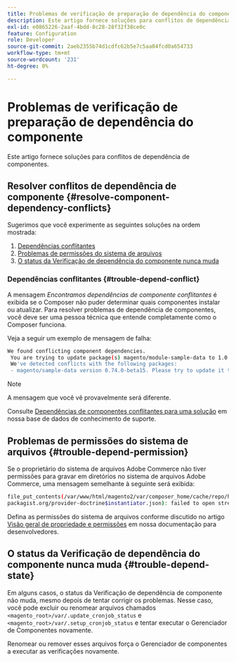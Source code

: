 ```yaml
---
title: Problemas de verificação de preparação de dependência do componente
description: Este artigo fornece soluções para conflitos de dependência de componentes.
exl-id: e0865226-2aaf-4bdd-8c28-28f32f38ce0c
feature: Configuration
role: Developer
source-git-commit: 2aeb2355b74d1cdfc62b5e7c5aa04fcd0a654733
workflow-type: tm+mt
source-wordcount: '231'
ht-degree: 0%

---
```


# Problemas de verificação de preparação de dependência do componente

Este artigo fornece soluções para conflitos de dependência de componentes.

## Resolver conflitos de dependência de componente {#resolve-component-dependency-conflicts}

Sugerimos que você experimente as seguintes soluções na ordem mostrada:

1. [Dependências conflitantes](#trouble-depend-conflict)
1. [Problemas de permissões do sistema de arquivos](#trouble-depend-permission)
1. [O status da Verificação de dependência do componente nunca muda](#trouble-depend-state)

### Dependências conflitantes {#trouble-depend-conflict}

A mensagem *Encontramos dependências de componente conflitantes* é exibida se o Composer não puder determinar quais componentes instalar ou atualizar. Para resolver problemas de dependência de componentes, você deve ser uma pessoa técnica que entende completamente como o Composer funciona.

Veja a seguir um exemplo de mensagem de falha:

```bash
We found conflicting component dependencies.
 You are trying to update package(s) magento/module-sample-data to 1.0.0-beta
 We've detected conflicts with the following packages:
 - magento/sample-data version 0.74.0-beta15. Please try to update it to one of the following package versions: 0.74.0-beta16, 0.74.0-beta14, 0.74.0-beta13, 0.74.0-beta12, 0.74.0-beta11, 0.74.0-beta10, 0.74.0-beta9, 0.74.0-beta8, 0.74.0-beta7
```

>[!NOTE]
>
>A mensagem que você vê provavelmente será diferente.

Consulte [Dependências de componentes conflitantes para uma solução](/help/troubleshooting/miscellaneous/conflicting-component-dependencies.md) em nossa base de dados de conhecimento de suporte.

## Problemas de permissões do sistema de arquivos {#trouble-depend-permission}

Se o proprietário do sistema de arquivos Adobe Commerce não tiver permissões para gravar em diretórios no sistema de arquivos Adobe Commerce, uma mensagem semelhante à seguinte será exibida:

```bash
file_put_contents(/var/www/html/magento2/var/composer_home/cache/repo/https---
packagist.org/provider-doctrine$instantiator.json): failed to open stream: Permission denied
```

Defina as permissões do sistema de arquivos conforme discutido no artigo [Visão geral de propriedade e permissões](https://experienceleague.adobe.com/pt-br/docs/commerce-operations/installation-guide/prerequisites/file-system/overview) em nossa documentação para desenvolvedores.

## O status da Verificação de dependência do componente nunca muda {#trouble-depend-state}

Em alguns casos, o status da Verificação de dependência de componente não muda, mesmo depois de tentar corrigir os problemas. Nesse caso, você pode excluir ou renomear arquivos chamados `<magento_root>/var/.update_cronjob_status` e `<magento_root>/var/.setup_cronjob_status` e tentar executar o Gerenciador de Componentes novamente.

Renomear ou remover esses arquivos força o Gerenciador de componentes a executar as verificações novamente.
